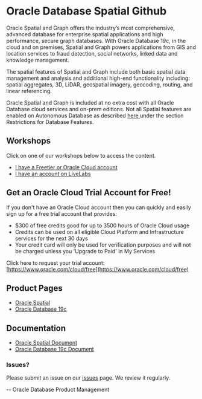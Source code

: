 # Oracle Database Spatial Github

Oracle Spatial and Graph offers the industry’s most comprehensive, advanced database for enterprise spatial applications and high performance, secure graph databases. With Oracle Database 19c, in the cloud and on premises, Spatial and Graph powers applications from GIS and location services to fraud detection, social networks, linked data and knowledge management.

The spatial features of Spatial and Graph include both basic spatial data management and analysis and additional high-end functionality including: spatial aggregates, 3D, LiDAR, geospatial imagery, geocoding, routing, and linear referencing.

Oracle Spatial and Graph is included at no extra cost with all Oracle Database cloud services and on-prem editions. Not all Spatial features are enabled on Autonomous Database as described [here ](https://docs.oracle.com/en/cloud/paas/autonomous-data-warehouse-cloud/user/experienced-database-users.html)under the section Restrictions for Database Features.

## Workshops
Click on one of our workshops below to access the content.


- [I have a Freetier or Oracle Cloud account](https://oracle.github.io/learning-library/data-management-library/database/spatial/freetier/index.html)
- [I have an account on LiveLabs](https://oracle.github.io/learning-library/data-management-library/database/spatial/ssworkshop/index.html)


## Get an Oracle Cloud Trial Account for Free!
If you don't have an Oracle Cloud account then you can quickly and easily sign up for a free trial account that provides:
- $300 of free credits good for up to 3500 hours of Oracle Cloud usage
- Credits can be used on all eligible Cloud Platform and Infrastructure services for the next 30 days
- Your credit card will only be used for verification purposes and will not be charged unless you 'Upgrade to Paid' in My Services

Click here to request your trial account: [https://www.oracle.com/cloud/free](https://www.oracle.com/cloud/free)


## Product Pages
- [Oracle Spatial](https://www.oracle.com/database/technologies/spatial-techinfo.html)
- [Oracle Database 19c](https://www.oracle.com/database/)

## Documentation
- [Oracle Spatial Document](https://www.oracle.com/database/technologies/spatial-doc-idx.html)
- [Oracle Database 19c Document](https://docs.oracle.com/en/database/oracle/oracle-database/19/books.html)

### Issues?
Please submit an issue on our [issues](https://github.com/oracle/learning-library/issues) page.  We review it regularly.

-- Oracle Database Product Management
